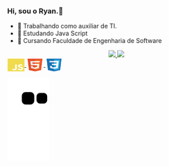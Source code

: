 ### Hi, sou o Ryan.👋



- 🔭 Trabalhando como auxiliar de TI.
- 🌱 Estudando Java Script
- 👯 Cursando Faculdade de Engenharia de Software

<div align="center">
  <a href="https://github.com/ryanzin1">
  <img height="180em" src="https://github-readme-stats.vercel.app/api?username=ryanzin1&show_icons=true&theme=dark&include_all_commits=true&count_private=true"/>
  <img height="180em" src="https://github-readme-stats.vercel.app/api/top-langs/?username=ryanzin1&layout=compact&langs_count=7&theme=dark"/>
</div>
  <img align="center" alt="Ryan-Js" height="30" width="40" src="https://raw.githubusercontent.com/devicons/devicon/master/icons/javascript/javascript-plain.svg">
  <img align="center" alt="Ryan-HTML" height="30" width="40" src="https://raw.githubusercontent.com/devicons/devicon/master/icons/html5/html5-original.svg">
  <img align="center" alt="Ryan-CSS" height="30" width="40" src="https://raw.githubusercontent.com/devicons/devicon/master/icons/css3/css3-original.svg">
  
   ![Snake animation](https://github.com/rafaballerini/rafaballerini/blob/output/github-contribution-grid-snake.svg)

